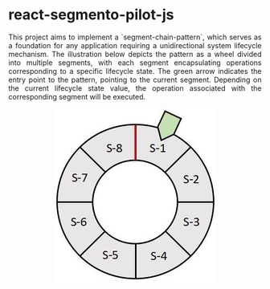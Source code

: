 # react-segmento-pilot-js

<p style="text-align: justify;">
  This project aims to implement a `segment-chain-pattern`, which serves as a foundation for any application requiring a unidirectional system lifecycle mechanism. The illustration below depicts the pattern as a wheel divided into multiple segments, with each segment encapsulating operations corresponding to a specific lifecycle state. The green arrow indicates the entry point to the pattern, pointing to the current segment. Depending on the current lifecycle state value, the operation associated with the corresponding segment will be executed.
</p>
<p style="text-align: center;">
  <img src="assets/segmento-js.jpg" alt="segmento" />
</p>
